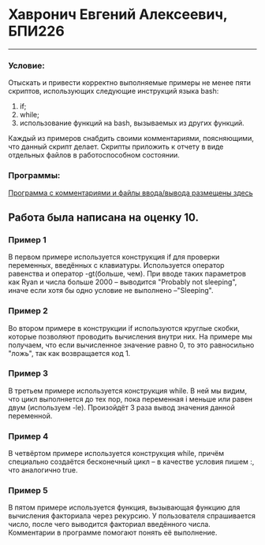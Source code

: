 # Хавронич Евгений Алексеевич, БПИ226
---
### Условие:
Отыскать и привести корректно выполняемые примеры не менее пяти скриптов, использующих следующие инструкций языка bash:
1. if;
2. while;
3. использование функций на bash, вызываемых из других функций.

Каждый из примеров снабдить своими комментариями, поясняющими, что данный скрипт делает.
Скрипты приложить к отчету в виде отдельных файлов в работоспособном состоянии.

### Программы:
[Программа с комментариями и файлы ввода/вывода размещены здесь](examples)

## Работа была написана на оценку 10.

### Пример 1
В первом примере используется конструкция if для проверки переменных, введённых с клавиатуры. Используется оператор равенства и оператор -gt(больше, чем).
При вводе таких параметров как Ryan и числа больше 2000 – выводится "Probably not sleeping", иначе если хотя бы одно условие не выполнено –"Sleeping".

### Пример 2
Во втором примере в конструкции if используются круглые скобки, которые позволяют проводить вычисления внутри них. На примере мы получаем, что если вычисленное значение равно 0, то это равносильно "ложь", так как возвращается код 1.

### Пример 3
В третьем примере используется конструкция while. В ней мы видим, что цикл выполняется до тех пор, пока переменная i меньше или равен двум (используем -le). Произойдёт 3 раза вывод значения данной переменной.

### Пример 4
В четвёртом примере используется конструкция while, причём специально создаётся бесконечный цикл – в качестве условия пишем :, что аналогично true.

### Пример 5
В пятом примере используется функция, вызывающая функцию для вычисления факториала через рекурсию. У пользователя спрашивается число, после чего выводится факториал введённого числа. Комментарии в программе помогают понять её выполнение.
